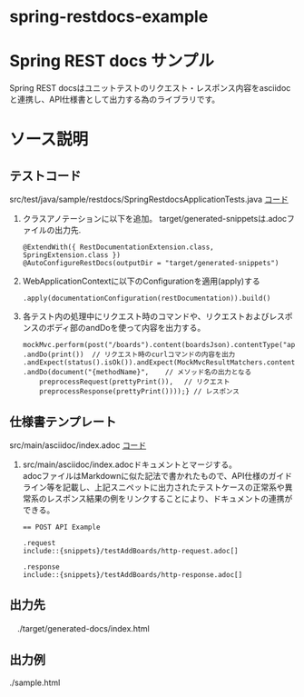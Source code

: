 # spring-restdocs-example


# Spring REST docs サンプル
Spring REST docsはユニットテストのリクエスト・レスポンス内容をasciidocと連携し、API仕様書として出力する為のライブラリです。 

# ソース説明

## テストコード 
src/test/java/sample/restdocs/SpringRestdocsApplicationTests.java [コード](src/test/java/sample/restdocs/SpringRestdocsApplicationTests.java)

1. クラスアノテーションに以下を追加。
  target/generated-snippetsは.adocファイルの出力先. 

    ```
    @ExtendWith({ RestDocumentationExtension.class, SpringExtension.class }) 
    @AutoConfigureRestDocs(outputDir = "target/generated-snippets") 
    ```
2. WebApplicationContextに以下のConfigurationを適用(apply)する 

    ```
    .apply(documentationConfiguration(restDocumentation)).build() 
    ```

3. 各テスト内の処理中にリクエスト時のコマンドや、リクエストおよびレスポンスのボディ部のandDoを使って内容を出力する。  

    ```
    mockMvc.perform(post("/boards").content(boardsJson).contentType("application/json"))
    .andDo(print())  // リクエスト時のcurlコマンドの内容を出力
    .andExpect(status().isOk()).andExpect(MockMvcResultMatchers.content().json(boardsJson))
    .andDo(document("{methodName}",    // メソッド名の出力となる 
        preprocessRequest(prettyPrint()), 　// リクエスト
        preprocessResponse(prettyPrint())));} // レスポンス
    ```

## 仕様書テンプレート
src/main/asciidoc/index.adoc [コード](src/main/asciidoc/index.adoc)

1. src/main/asciidoc/index.adocドキュメントとマージする。  
adocファイルはMarkdownに似た記法で書かれたもので、API仕様のガイドライン等を記載し、上記スニペットに出力されたテストケースの正常系や異常系のレスポンス結果の例をリンクすることにより、ドキュメントの連携ができる。 

    ```
    == POST API Example

    .request
    include::{snippets}/testAddBoards/http-request.adoc[]

    .response
    include::{snippets}/testAddBoards/http-response.adoc[]
    ```

## 出力先
　./target/generated-docs/index.html

## 出力例
  ./sample.html
